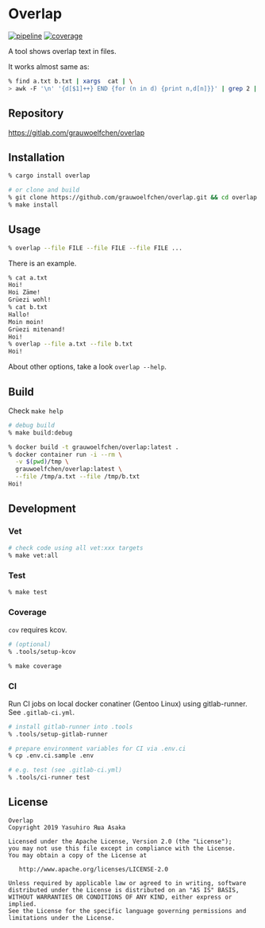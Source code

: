 # Overlap

[![pipeline](
https://gitlab.com/grauwoelfchen/overlap/badges/master/pipeline.svg)](
https://gitlab.com/grauwoelfchen/overlap/commits/master) [![coverage](
https://gitlab.com/grauwoelfchen/overlap/badges/master/coverage.svg)](
https://gitlab.com/grauwoelfchen/overlap/commits/master)

A tool shows overlap text in files.

It works almost same as:

```zsh
% find a.txt b.txt | xargs  cat | \
> awk -F '\n' '{d[$1]++} END {for (n in d) {print n,d[n]}}' | grep 2 | cut -d ' ' -f 1
```


## Repository

https://gitlab.com/grauwoelfchen/overlap


## Installation

```zsh
% cargo install overlap

# or clone and build
% git clone https://github.com/grauwoelfchen/overlap.git && cd overlap
% make install
```


## Usage

```zsh
% overlap --file FILE --file FILE --file FILE ...
```

There is an example.

```zsh
% cat a.txt
Hoi!
Hoi Zäme!
Grüezi wohl!
% cat b.txt
Hallo!
Moin moin!
Grüezi mitenand!
Hoi!
% overlap --file a.txt --file b.txt
Hoi!
```

About other options, take a look `overlap --help`.


## Build

Check `make help`

```zsh
# debug build
% make build:debug
```

```zsh
% docker build -t grauwoelfchen/overlap:latest .
% docker container run -i --rm \
  -v $(pwd)/tmp \
  grauwoelfchen/overlap:latest \
  --file /tmp/a.txt --file /tmp/b.txt
Hoi!
```


## Development

### Vet

```zsh
# check code using all vet:xxx targets
% make vet:all
```

### Test

```zsh
% make test
```

### Coverage

`cov` requires kcov.


```zsh
# (optional)
% .tools/setup-kcov

% make coverage
```

### CI

Run CI jobs on local docker conatiner (Gentoo Linux) using gitlab-runner.  
See `.gitlab-ci.yml`.


```zsh
# install gitlab-runner into .tools
% .tools/setup-gitlab-runner

# prepare environment variables for CI via .env.ci
% cp .env.ci.sample .env

# e.g. test (see .gitlab-ci.yml)
% .tools/ci-runner test
```


## License

```text
Overlap
Copyright 2019 Yasuhiro Яша Asaka

Licensed under the Apache License, Version 2.0 (the "License");
you may not use this file except in compliance with the License.
You may obtain a copy of the License at

   http://www.apache.org/licenses/LICENSE-2.0

Unless required by applicable law or agreed to in writing, software
distributed under the License is distributed on an "AS IS" BASIS,
WITHOUT WARRANTIES OR CONDITIONS OF ANY KIND, either express or implied.
See the License for the specific language governing permissions and
limitations under the License.
```
